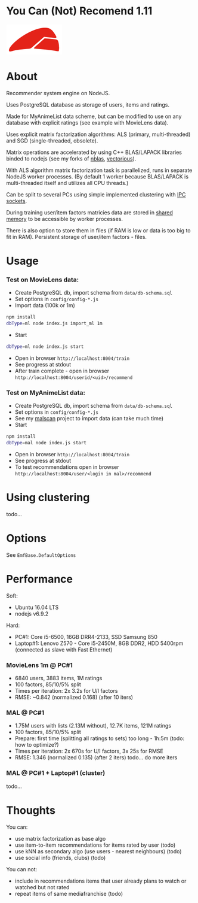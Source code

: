 # You Can (Not) Recomend 1.11 #

![logo.png](logo.png)

# About
Recommender system engine on NodeJS.

Uses PostgreSQL database as storage of users, items and ratings.

Made for MyAnimeList data scheme, but can be modified to use on any database with explicit ratings 
(see example with MovieLens data).

Uses explicit matrix factorization algorithms: ALS (primary, multi-threaded) and SGD (single-threaded, obsolete).

Matrix operations are accelerated by using C++ BLAS/LAPACK libraries binded to nodejs (see my forks of [nblas](https://www.npmjs.com/package/nblas-plus), [vectorious](https://www.npmjs.com/package/vectorious-plus)).

With ALS algorithm matrix factorization task is parallelized, runs in separate NodeJS worker processes. 
(By default 1 worker because BLAS/LAPACK is multi-threaded itself and utilizes all CPU threads.) 

Can be split to several PCs using simple implemented clustering with [IPC sockets](https://www.npmjs.com/package/quick-tcp-socket).

During training user/item factors matricies data are stored in [shared memory](https://www.npmjs.com/package/shm-typed-array) to be accessible by worker processes.

There is also option to store them in files (if RAM is low or data is too big to fit in RAM). 
Persistent storage of user/item factors - files.


# Usage
### Test on MovieLens data:
- Create PostgreSQL db, import schema from `data/db-schema.sql`
- Set options in `config/config-*.js`
- Import data (100k or 1m)
```bash
npm install
dbType=ml node index.js import_ml 1m
```
- Start
```bash
dbType=ml node index.js start
```
- Open in browser `http://localhost:8004/train`
- See progress at stdout
- After train complete - open in browser `http://localhost:8004/userid/<uid>/recommend`

### Test on MyAnimeList data:
- Create PostgreSQL db, import schema from `data/db-schema.sql`
- Set options in `config/config-*.js`
- See my [malscan](http://github.com/ukrbublik/malscan) project to import data (can take much time)
- Start
```bash
npm install
dbType=mal node index.js start
```
- Open in browser `http://localhost:8004/train`
- See progress at stdout
- To test recommendations open in browser `http://localhost:8004/user/<login in mal>/recommend`


# Using clustering
todo...


# Options
See `EmfBase.DefaultOptions`


# Performance
Soft: 

- Ubuntu 16.04 LTS
- nodejs v6.9.2

Hard:

- PC#1: Core i5-6500, 16GB DRR4-2133, SSD Samsung 850
- Laptop#1: Lenovo Z570 - Core i5-2450M, 8GB DDR2, HDD 5400rpm (connected as slave with Fast Ethernet)

### MovieLens 1m @ PC#1
- 6840 users, 3883 items, 1M ratings
- 100 factors, 85/10/5% split
- Times per iteration: 2x 3.2s for U/I factors
- RMSE: ~0.842 (normalized 0.168) (after 10 iters)

### MAL @ PC#1
- 1.75M users with lists (2.13M without), 12.7K items, 121M ratings
- 100 factors, 85/10/5% split
- Prepare: first time (splitting all ratings to sets) too long - 1h:5m (todo: how to optimize?)
- Times per iteration: 2x 670s for U/I factors, 3x 25s for RMSE
- RMSE: 1.346 (normalized 0.135) (after 2 iters)
todo... do more iters

### MAL @ PC#1 + Laptop#1 (cluster)
todo...


# Thoughts
You can:

- use matrix factorization as base algo
- use item-to-item recommendations for items rated by user (todo)
- use kNN as secondary algo (use users - nearest neighbours) (todo)
- use social info (friends, clubs) (todo)

You can not:

- include in recommendations items that user already plans to watch or watched but not rated
- repeat items of same mediafranchise (todo)
